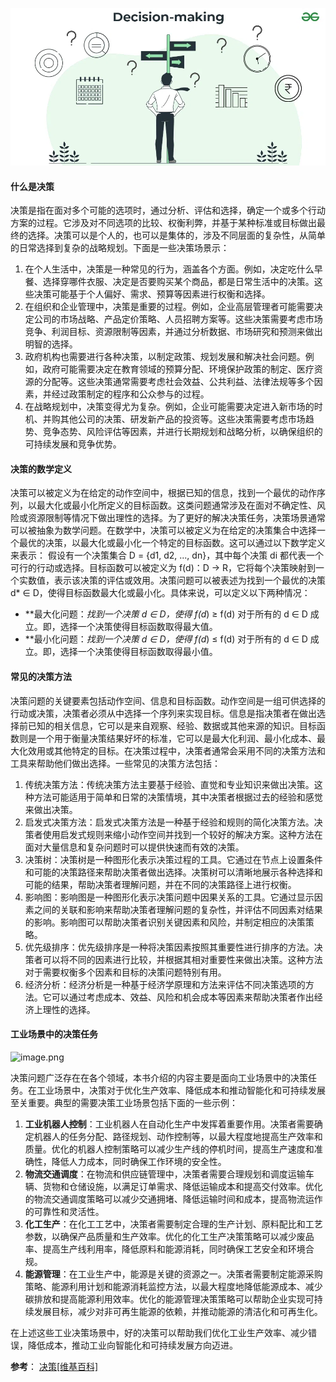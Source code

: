 ![](../assets/1.1-0.webp)
#### 什么是决策
决策是指在面对多个可能的选项时，通过分析、评估和选择，确定一个或多个行动方案的过程。它涉及对不同选项的比较、权衡利弊，并基于某种标准或目标做出最终的选择。决策可以是个人的，也可以是集体的，涉及不同层面的复杂性，从简单的日常选择到复杂的战略规划。下面是一些决策场景示：

1. 在个人生活中，决策是一种常见的行为，涵盖各个方面。例如，决定吃什么早餐、选择穿哪件衣服、决定是否要购买某个商品，都是日常生活中的决策。这些决策可能基于个人偏好、需求、预算等因素进行权衡和选择。
2. 在组织和企业管理中，决策是重要的过程。例如，企业高层管理者可能需要决定公司的市场战略、产品定价策略、人员招聘方案等。这些决策需要考虑市场竞争、利润目标、资源限制等因素，并通过分析数据、市场研究和预测来做出明智的选择。
3. 政府机构也需要进行各种决策，以制定政策、规划发展和解决社会问题。例如，政府可能需要决定在教育领域的预算分配、环境保护政策的制定、医疗资源的分配等。这些决策通常需要考虑社会效益、公共利益、法律法规等多个因素，并经过政策制定的程序和公众参与的过程。
4. 在战略规划中，决策变得尤为复杂。例如，企业可能需要决定进入新市场的时机、并购其他公司的决策、研发新产品的投资等。这些决策需要考虑市场趋势、竞争态势、风险评估等因素，并进行长期规划和战略分析，以确保组织的可持续发展和竞争优势。
#### 决策的数学定义
决策可以被定义为在给定的动作空间中，根据已知的信息，找到一个最优的动作序列，以最大化或最小化所定义的目标函数。这类问题通常涉及在面对不确定性、风险或资源限制等情况下做出理性的选择。为了更好的解决决策任务，决策场景通常可以被抽象为数学问题。在数学中，决策可以被定义为在给定的决策集合中选择一个最优的决策，以最大化或最小化一个特定的目标函数。这可以通过以下数学定义来表示：
假设有一个决策集合 D = {d1, d2, ..., dn}，其中每个决策 di 都代表一个可行的行动或选择。目标函数可以被定义为 f(d)：D → R，它将每个决策映射到一个实数值，表示该决策的评估或效用。决策问题可以被表述为找到一个最优的决策 d* ∈ D，使得目标函数最大化或最小化。具体来说，可以定义以下两种情况：

- **最大化问题：**找到一个决策 d* ∈ D，使得 f(d*) ≥ f(d) 对于所有的 d ∈ D 成立。即，选择一个决策使得目标函数取得最大值。
- **最小化问题：**找到一个决策 d* ∈ D，使得 f(d*) ≤ f(d) 对于所有的 d ∈ D 成立。即，选择一个决策使得目标函数取得最小值。
#### 常见的决策方法
决策问题的关键要素包括动作空间、信息和目标函数。动作空间是一组可供选择的行动或决策，决策者必须从中选择一个序列来实现目标。信息是指决策者在做出选择前已知的相关信息，它可以是来自观察、经验、数据或其他来源的知识。目标函数则是一个用于衡量决策结果好坏的标准，它可以是最大化利润、最小化成本、最大化效用或其他特定的目标。在决策过程中，决策者通常会采用不同的决策方法和工具来帮助他们做出选择。一些常见的决策方法包括：

1. 传统决策方法：传统决策方法主要基于经验、直觉和专业知识来做出决策。这种方法可能适用于简单和日常的决策情境，其中决策者根据过去的经验和感觉来做出决策。
2. 启发式决策方法：启发式决策方法是一种基于经验和规则的简化决策方法。决策者使用启发式规则来缩小动作空间并找到一个较好的解决方案。这种方法在面对大量信息和复杂问题时可以提供快速而有效的决策。
3. 决策树：决策树是一种图形化表示决策过程的工具。它通过在节点上设置条件和可能的决策路径来帮助决策者做出选择。决策树可以清晰地展示各种选择和可能的结果，帮助决策者理解问题，并在不同的决策路径上进行权衡。
4. 影响图：影响图是一种图形化表示决策问题中因果关系的工具。它通过显示因素之间的关联和影响来帮助决策者理解问题的复杂性，并评估不同因素对结果的影响。影响图可以帮助决策者识别关键因素和风险，并制定相应的决策策略。
5. 优先级排序：优先级排序是一种将决策因素按照其重要性进行排序的方法。决策者可以将不同的因素进行比较，并根据其相对重要性来做出决策。这种方法对于需要权衡多个因素和目标的决策问题特别有用。
6. 经济分析：经济分析是一种基于经济学原理和方法来评估不同决策选项的方法。它可以通过考虑成本、效益、风险和机会成本等因素来帮助决策者作出经济上理性的选择。
#### 工业场景中的决策任务
![image.png](../assets/1.1-1.png)

决策问题广泛存在在各个领域，本书介绍的内容主要是面向工业场景中的决策任务。在工业场景中，决策对于优化生产效率、降低成本和推动智能化和可持续发展至关重要。典型的需要决策工业场景包括下面的一些示例：

1. **工业机器人控制**：工业机器人在自动化生产中发挥着重要作用。决策者需要确定机器人的任务分配、路径规划、动作控制等，以最大程度地提高生产效率和质量。优化的机器人控制策略可以减少生产线的停机时间，提高生产速度和准确性，降低人力成本，同时确保工作环境的安全性。
2. **物流交通调度**：在物流和供应链管理中，决策者需要合理规划和调度运输车辆、货物和仓储设施，以满足订单需求、降低运输成本和提高交付效率。优化的物流交通调度策略可以减少交通拥堵、降低运输时间和成本，提高物流运作的可靠性和灵活性。
3. **化工生产**：在化工工艺中，决策者需要制定合理的生产计划、原料配比和工艺参数，以确保产品质量和生产效率。优化的化工生产决策策略可以减少废品率、提高生产线利用率，降低原料和能源消耗，同时确保工艺安全和环境合规。
4. **能源管理**：在工业生产中，能源是关键的资源之一。决策者需要制定能源采购策略、能源利用计划和能源消耗监控方法，以最大程度地降低能源成本、减少碳排放和提高能源利用效率。优化的能源管理决策策略可以帮助企业实现可持续发展目标，减少对非可再生能源的依赖，并推动能源的清洁化和可再生化。

在上述这些工业决策场景中，好的决策可以帮助我们优化工业生产效率、减少错误，降低成本，推动工业向智能化和可持续发展方向迈进。

**参考**：
[决策[维基百科]](https://zh.wikipedia.org/wiki/%E5%86%B3%E7%AD%96)
